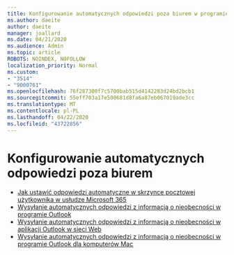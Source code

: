 ```yaml
---
title: Konfigurowanie automatycznych odpowiedzi poza biurem w programie Outlook
ms.author: daeite
author: daeite
manager: joallard
ms.date: 04/21/2020
ms.audience: Admin
ms.topic: article
ROBOTS: NOINDEX, NOFOLLOW
localization_priority: Normal
ms.custom:
- "3514"
- "9000761"
ms.openlocfilehash: 76f287300f7c5700bab515d4142283d24bd2bcb1
ms.sourcegitcommit: 55eff703a17e500681d8fa6a87eb067019ade3cc
ms.translationtype: MT
ms.contentlocale: pl-PL
ms.lasthandoff: 04/22/2020
ms.locfileid: "43722856"
---
```

# <a name="set-up-out-of-office-automatic-replies"></a>Konfigurowanie automatycznych odpowiedzi poza biurem

- [Jak ustawić odpowiedzi automatyczne w skrzynce pocztowej użytkownika w usłudze Microsoft 365](https://docs.microsoft.com/exchange/troubleshoot/configure-mailboxes/set-automatic-replies)
- [Wysyłanie automatycznych odpowiedzi z informacją o nieobecności w programie Outlook](https://support.office.com/article/9742f476-5348-4f9f-997f-5e208513bd67)
- [Wysyłanie automatycznych odpowiedzi z informacją o nieobecności w aplikacji Outlook w sieci Web](https://support.office.com/article/0c193ab0-b9e1-4058-84be-a5b014242290)
- [Wysyłanie automatycznych odpowiedzi z informacją o nieobecności w programie Outlook dla komputerów Mac](https://support.office.com/article/4e07ab75-beda-4f9e-bcdc-44471ebacdee)